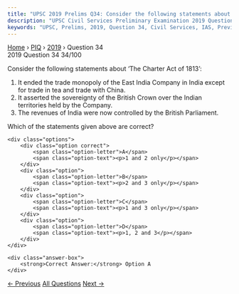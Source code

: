 ```yaml
---
title: "UPSC 2019 Prelims Q34: Consider the following statements about ‘The Charter Act of..."
description: "UPSC Civil Services Preliminary Examination 2019 Question 34 with options and answer"
keywords: "UPSC, Prelims, 2019, Question 34, Civil Services, IAS, Previous Year Questions"
---
```


<nav class="breadcrumb">
    <a href="../../">Home</a>
    <span>›</span>
    <a href="../">PIQ</a>
    <span>›</span>
    <a href="./">2019</a>
    <span>›</span>
    <span>Question 34</span>
</nav>

<div class="question-header">
    <div class="question-meta">
        <span class="year-badge">2019</span>
        <span class="question-number">Question 34</span>
        <span class="progress">34/100</span>
    </div>
    <div class="progress-bar">
        <div class="progress-fill" style="width: 34.0%"></div>
    </div>
</div>

<div class="question-content">
    <div class="question-text">
        <p>Consider the following statements about ‘The Charter Act of 1813’:</p>
<ol>
<li>It ended the trade monopoly of the East India Company in India except for trade in tea and trade with China.</li>
<li>It asserted the sovereignty of the British Crown over the Indian territories held by the Company.</li>
<li>The revenues of India were now controlled by the British Parliament.</li>
</ol>
<p>Which of the statements given above are correct?</p>
    </div>
    
    <div class="options">
        <div class="option correct">
            <span class="option-letter">A</span>
            <span class="option-text"><p>1 and 2 only</p></span>
        </div>
        <div class="option">
            <span class="option-letter">B</span>
            <span class="option-text"><p>2 and 3 only</p></span>
        </div>
        <div class="option">
            <span class="option-letter">C</span>
            <span class="option-text"><p>1 and 3 only</p></span>
        </div>
        <div class="option">
            <span class="option-letter">D</span>
            <span class="option-text"><p>1, 2 and 3</p></span>
        </div>
    </div>

    <div class="answer-box">
        <strong>Correct Answer:</strong> Option A
    </div>
</div>

<div class="question-nav">
    <a href="../q033-the-global-competitiveness-report-is-published-by/" class="nav-btn prev">← Previous</a>
    <a href="../" class="nav-btn center">All Questions</a>
    <a href="../q035-with-reference-to-swadeshi-movement-consider-the-f/" class="nav-btn next">Next →</a>
</div>
